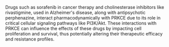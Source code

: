 Drugs such as sorafenib in cancer therapy and cholinesterase inhibitors like rivastigmine, used in Alzheimer's disease, along with antipsychotic perphenazine, interact pharmacodynamically with PRKCE due to its role in critical cellular signaling pathways like PI3K/Akt. These interactions with PRKCE can influence the effects of these drugs by impacting cell proliferation and survival, thus potentially altering their therapeutic efficacy and resistance profiles.